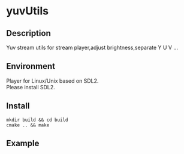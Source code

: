 # yuvUtils

## Description

Yuv stream utils for stream player,adjust brightness,separate Y U V ...

## Environment

Player for Linux/Unix based on SDL2.   
Please install SDL2.

## Install

`mkdir build && cd build`  
`cmake .. && make`

## Example  
    
   
   
   
   
   
   